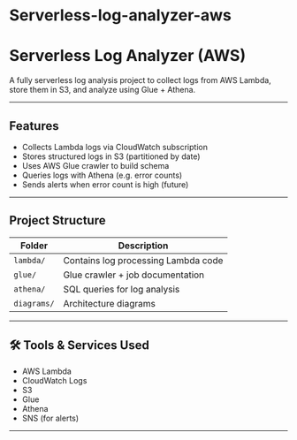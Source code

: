 # Serverless-log-analyzer-aws
# Serverless Log Analyzer (AWS)

 A fully serverless log analysis project to collect logs from AWS Lambda, store them in S3, and analyze using Glue + Athena.

---

## Features

- Collects Lambda logs via CloudWatch subscription
- Stores structured logs in S3 (partitioned by date)
- Uses AWS Glue crawler to build schema
- Queries logs with Athena (e.g. error counts)
- Sends alerts when error count is high (future)

---

##  Project Structure

| Folder        | Description                          |
|---------------|--------------------------------------|
| `lambda/`     | Contains log processing Lambda code  |
| `glue/`       | Glue crawler + job documentation     |
| `athena/`     | SQL queries for log analysis         |
| `diagrams/`   | Architecture diagrams                |

---


## 🛠 Tools & Services Used
    
- AWS Lambda
- CloudWatch Logs
- S3
- Glue
- Athena
- SNS (for alerts)

---
